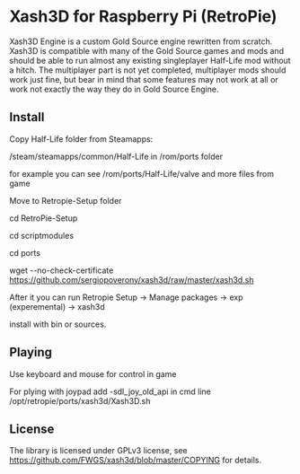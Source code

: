 # Xash3D for Raspberry Pi (RetroPie)
Xash3D Engine is a custom Gold Source engine rewritten from scratch. Xash3D is compatible with many of the Gold Source games and mods and should be able to run almost any existing singleplayer Half-Life mod without a hitch. The multiplayer part is not yet completed, multiplayer mods should work just fine, but bear in mind that some features may not work at all or work not exactly the way they do in Gold Source Engine.

## Install

Copy Half-Life folder from Steamapps:

/steam/steamapps/common/Half-Life in /rom/ports folder

for example you can see /rom/ports/Half-Life/valve and more files from game

Move to Retropie-Setup folder

cd RetroPie-Setup

cd scriptmodules

cd ports

wget --no-check-certificate https://github.com/sergiopoverony/xash3d/raw/master/xash3d.sh

After it you can run Retropie Setup -> Manage packages -> exp (experemental) -> xash3d

install with bin or sources.


## Playing

Use keyboard and mouse for control in game

For plying with joypad add -sdl_joy_old_api in cmd line /opt/retropie/ports/xash3d/Xash3D.sh



## License
The library is licensed under GPLv3 license, see https://github.com/FWGS/xash3d/blob/master/COPYING for details. 
